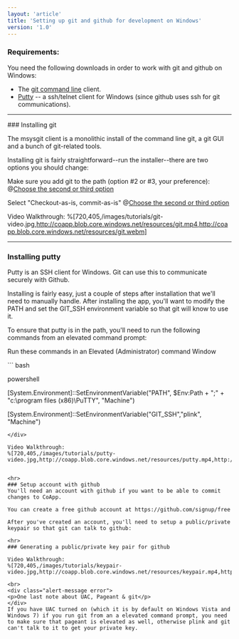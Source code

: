 ```yaml
---
layout: 'article'
title: 'Setting up git and github for development on Windows' 
version: '1.0'
---
```


### Requirements:

You need the following downloads in order to work with git and github on Windows:
- The [git command line](http://msysgit.googlecode.com/files/Git-1.7.8-preview20111206.exe) client.
- [Putty](http://the.earth.li/~sgtatham/putty/latest/x86/putty-0.62-installer.exe) -- a ssh/telnet client for Windows (since github uses ssh for git communications).

<hr>
### Installing git

The msysgit client is a monolithic install of the command line git, a git GUI and a bunch of git-related tools.

Installing git is fairly straightforward--run the installer--there are two options you should change:

Make sure you add git to the path (option #2 or #3, your preference):
@[Choose the second or third option](/images/tutorials/git-1.png)

Select "Checkout-as-is, commit-as-is"
@[Choose the second or third option](/images/tutorials/git-2.png)

Video Walkthrough:
%[720,405,/images/tutorials/git-video.jpg,http://coapp.blob.core.windows.net/resources/git.mp4,http://coapp.blob.core.windows.net/resources/git.webm]

<hr>


### Installing putty 

Putty is an SSH client for Windows. Git can use this to communicate securely with Github.

Installing is fairly easy, just a couple of steps after installation that we'll need to manually handle. After installing the app, you'll want to modify the PATH and set the GIT_SSH environment variable so that git will know to use it.

To ensure that putty is in the path, you'll need to run the following commands from an elevated command prompt:

<div class="alert-message warning">
<p>Run these commands in an Elevated (Administrator) command Window</p>  
``` bash

powershell 

[System.Environment]::SetEnvironmentVariable("PATH", $Env:Path + ";" + "c:\program files (x86)\PuTTY", "Machine")

[System.Environment]::SetEnvironmentVariable("GIT_SSH","plink", "Machine")

```
</div>

Video Walkthrough:
%[720,405,/images/tutorials/putty-video.jpg,http://coapp.blob.core.windows.net/resources/putty.mp4,http://coapp.blob.core.windows.net/resources/putty.webm]


<hr>
### Setup account with github
You'll need an account with github if you want to be able to commit changes to CoApp.

You can create a free github account at https://github.com/signup/free 

After you've created an account, you'll need to setup a public/private keypair so that git can talk to github:

<hr>
### Generating a public/private key pair for github

Video Walkthrough:
%[720,405,/images/tutorials/keypair-video.jpg,http://coapp.blob.core.windows.net/resources/keypair.mp4,http://coapp.blob.core.windows.net/resources/keypair.webm]

<br>
<div class="alert-message error">
<p>One last note about UAC, Pageant & git</p>  
</div>
If you have UAC turned on (which it is by default on Windows Vista and Windows 7) if you run git from an a elevated command prompt, you need to make sure that pageant is elevated as well, otherwise plink and git can't talk to it to get your private key.
